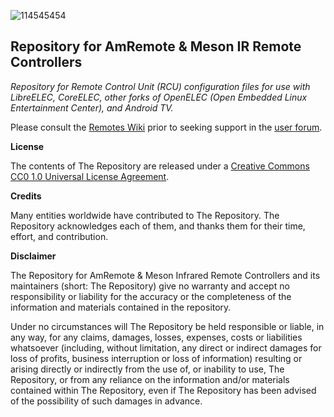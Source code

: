 ![114545454](https://user-images.githubusercontent.com/49594656/118380872-f8e8b480-b5aa-11eb-8a1f-2ead6e99fc40.jpg)
## Repository for AmRemote & Meson IR Remote Controllers

*Repository for Remote Control Unit (RCU) configuration files for use with LibreELEC, CoreELEC, other forks of OpenELEC (Open Embedded Linux Entertainment Center), and Android TV.*

Please consult the [Remotes Wiki](https://github.com/CoreELEC/remotes/wiki) prior to seeking support in the [user forum](https://discourse.coreelec.org/t/repository-for-amremote-meson-ir-remote-controllers/11023).

**License**

The contents of The Repository are released under a [Creative Commons CC0 1.0 Universal License Agreement](https://creativecommons.org/publicdomain/zero/1.0/legalcode).

**Credits**

Many entities worldwide have contributed to The Repository. The Repository acknowledges each of them, and thanks them for their time, effort, and contribution.

**Disclaimer**

The Repository for AmRemote & Meson Infrared Remote Controllers and its maintainers (short: The Repository) give no warranty and accept no responsibility or liability for the accuracy or the completeness of the information and materials contained in the repository.

Under no circumstances will The Repository be held responsible or liable, in any way, for any claims, damages, losses, expenses, costs or liabilities whatsoever (including, without limitation, any direct or indirect damages for loss of profits, business interruption or loss of information) resulting or arising directly or indirectly from the use of, or inability to use, The Repository, or from any reliance on the information and/or materials contained within The Repository, even if The Repository has been advised of the possibility of such damages in advance.

